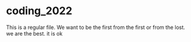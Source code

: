 # coding_2022
This is a regular file.
We want to be the first from the first or from the lost.
we are the best.
it is ok
